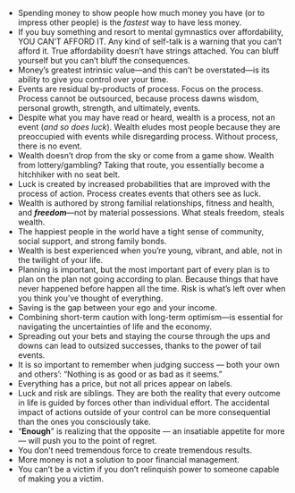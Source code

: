 - Spending money to show people how much money you have (or to impress other people) is the *fastest* way to have less money.
- If you buy something and resort to mental gymnastics over affordability, YOU CAN’T AFFORD IT. Any kind of self-talk is a warning that you can’t afford it. True affordability doesn’t have strings attached. You can bluff yourself but you can’t bluff the consequences.
- Money’s greatest intrinsic value—and this can’t be overstated—is its ability to give you control over your time.
- Events are residual by-products of process. Focus on the process. Process cannot be outsourced, because process dawns wisdom, personal growth, strength, and ultimately, events.
- Despite what you may have read or heard, wealth is a process, not an event (*and so does luck*). Wealth eludes most people because they are preoccupied with events while disregarding process. Without process, there is no event.
- Wealth doesn’t drop from the sky or come from a game show. Wealth from lottery/gambling? Taking that route, you essentially become a hitchhiker with no seat belt. 
- Luck is created by increased probabilities that are improved with the process of action. Process creates events that others see as luck.
- Wealth is authored by strong familial relationships, fitness and health, and ***freedom***—not by material possessions. What steals freedom, steals wealth.
- The happiest people in the world have a tight sense of community, social support, and strong family bonds.
- Wealth is best experienced when you’re young, vibrant, and able, not in the twilight of your life.
- Planning is important, but the most important part of every plan is to plan on the plan not going according to plan. Because things that have never happened before happen all the time. Risk is what’s left over when you think you’ve thought of everything.
- Saving is the gap between your ego and your income.
- Combining short-term caution with long-term optimism—is essential for navigating the uncertainties of life and the economy.
- Spreading out your bets and staying the course through the ups and downs can lead to outsized successes, thanks to the power of tail events.
- It is so important to remember when judging success — both your own and others’: “Nothing is as good or as bad as it seems.”
- Everything has a price, but not all prices appear on labels.
- Luck and risk are siblings. They are both the reality that every outcome in life is guided by forces other than individual effort. The accidental impact of actions outside of your control can be more consequential than the ones you consciously take.
- “**Enough**” is realizing that the opposite — an insatiable appetite for more — will push you to the point of regret. 
- You don’t need tremendous force to create tremendous results.
- More money is not a solution to poor financial management.
- You can’t be a victim if you don’t relinquish power to someone capable of making you a victim.

